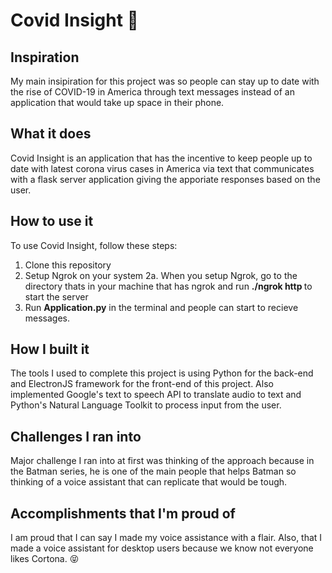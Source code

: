 # Covid Insight 🦠

## Inspiration
My main insipiration for this project was so people can stay up to date with the rise of COVID-19 in America through text messages instead of an application that would take up space in their phone. 

## What it does
Covid Insight is an application that has the incentive to keep people up to date with latest corona virus cases in America via text that communicates with a flask server application giving the apporiate responses based on the user.

## How to use it
To use Covid Insight, follow these steps:
  1. Clone this repository
  2. Setup Ngrok on your system
    2a. When you setup Ngrok, go to the directory thats in your machine that has ngrok and run **./ngrok http <port forward number>** to start the server
  2. Run **Application.py** in the terminal and people can start to recieve messages.

## How I built it
The tools I used to complete this project is using Python for the back-end and ElectronJS framework for the front-end of this project. Also implemented Google's text to speech API to translate audio to text and Python's Natural Language Toolkit to process input from the user.

## Challenges I ran into
Major challenge I ran into at first was thinking of the approach because in the Batman series, he is one of the main people that helps Batman so thinking of a voice assistant that can replicate that would be tough.

## Accomplishments that I'm proud of
I am proud that I can say I made my voice assistance with a flair. Also, that I made a voice assistant for desktop users because we know not everyone likes Cortona. 😝
